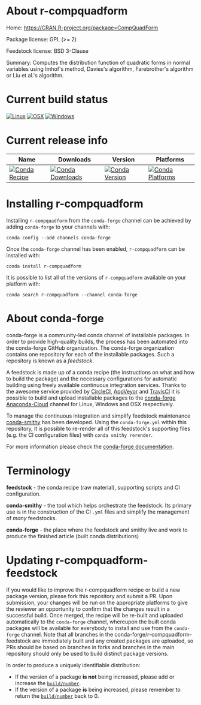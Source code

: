 About r-compquadform
====================

Home: https://CRAN.R-project.org/package=CompQuadForm

Package license: GPL (>= 2)

Feedstock license: BSD 3-Clause

Summary: Computes the distribution function of quadratic forms in normal variables using Imhof's method, Davies's algorithm, Farebrother's algorithm or Liu et al.'s algorithm.



Current build status
====================

[![Linux](https://img.shields.io/circleci/project/github/conda-forge/r-compquadform-feedstock/master.svg?label=Linux)](https://circleci.com/gh/conda-forge/r-compquadform-feedstock)
[![OSX](https://img.shields.io/travis/conda-forge/r-compquadform-feedstock/master.svg?label=macOS)](https://travis-ci.org/conda-forge/r-compquadform-feedstock)
[![Windows](https://img.shields.io/appveyor/ci/conda-forge/r-compquadform-feedstock/master.svg?label=Windows)](https://ci.appveyor.com/project/conda-forge/r-compquadform-feedstock/branch/master)

Current release info
====================

| Name | Downloads | Version | Platforms |
| --- | --- | --- | --- |
| [![Conda Recipe](https://img.shields.io/badge/recipe-r--compquadform-green.svg)](https://anaconda.org/conda-forge/r-compquadform) | [![Conda Downloads](https://img.shields.io/conda/dn/conda-forge/r-compquadform.svg)](https://anaconda.org/conda-forge/r-compquadform) | [![Conda Version](https://img.shields.io/conda/vn/conda-forge/r-compquadform.svg)](https://anaconda.org/conda-forge/r-compquadform) | [![Conda Platforms](https://img.shields.io/conda/pn/conda-forge/r-compquadform.svg)](https://anaconda.org/conda-forge/r-compquadform) |

Installing r-compquadform
=========================

Installing `r-compquadform` from the `conda-forge` channel can be achieved by adding `conda-forge` to your channels with:

```
conda config --add channels conda-forge
```

Once the `conda-forge` channel has been enabled, `r-compquadform` can be installed with:

```
conda install r-compquadform
```

It is possible to list all of the versions of `r-compquadform` available on your platform with:

```
conda search r-compquadform --channel conda-forge
```


About conda-forge
=================

conda-forge is a community-led conda channel of installable packages.
In order to provide high-quality builds, the process has been automated into the
conda-forge GitHub organization. The conda-forge organization contains one repository
for each of the installable packages. Such a repository is known as a *feedstock*.

A feedstock is made up of a conda recipe (the instructions on what and how to build
the package) and the necessary configurations for automatic building using freely
available continuous integration services. Thanks to the awesome service provided by
[CircleCI](https://circleci.com/), [AppVeyor](https://www.appveyor.com/)
and [TravisCI](https://travis-ci.org/) it is possible to build and upload installable
packages to the [conda-forge](https://anaconda.org/conda-forge)
[Anaconda-Cloud](https://anaconda.org/) channel for Linux, Windows and OSX respectively.

To manage the continuous integration and simplify feedstock maintenance
[conda-smithy](https://github.com/conda-forge/conda-smithy) has been developed.
Using the ``conda-forge.yml`` within this repository, it is possible to re-render all of
this feedstock's supporting files (e.g. the CI configuration files) with ``conda smithy rerender``.

For more information please check the [conda-forge documentation](https://conda-forge.org/docs/).

Terminology
===========

**feedstock** - the conda recipe (raw material), supporting scripts and CI configuration.

**conda-smithy** - the tool which helps orchestrate the feedstock.
                   Its primary use is in the construction of the CI ``.yml`` files
                   and simplify the management of *many* feedstocks.

**conda-forge** - the place where the feedstock and smithy live and work to
                  produce the finished article (built conda distributions)


Updating r-compquadform-feedstock
=================================

If you would like to improve the r-compquadform recipe or build a new
package version, please fork this repository and submit a PR. Upon submission,
your changes will be run on the appropriate platforms to give the reviewer an
opportunity to confirm that the changes result in a successful build. Once
merged, the recipe will be re-built and uploaded automatically to the
`conda-forge` channel, whereupon the built conda packages will be available for
everybody to install and use from the `conda-forge` channel.
Note that all branches in the conda-forge/r-compquadform-feedstock are
immediately built and any created packages are uploaded, so PRs should be based
on branches in forks and branches in the main repository should only be used to
build distinct package versions.

In order to produce a uniquely identifiable distribution:
 * If the version of a package **is not** being increased, please add or increase
   the [``build/number``](https://conda.io/docs/user-guide/tasks/build-packages/define-metadata.html#build-number-and-string).
 * If the version of a package **is** being increased, please remember to return
   the [``build/number``](https://conda.io/docs/user-guide/tasks/build-packages/define-metadata.html#build-number-and-string)
   back to 0.
